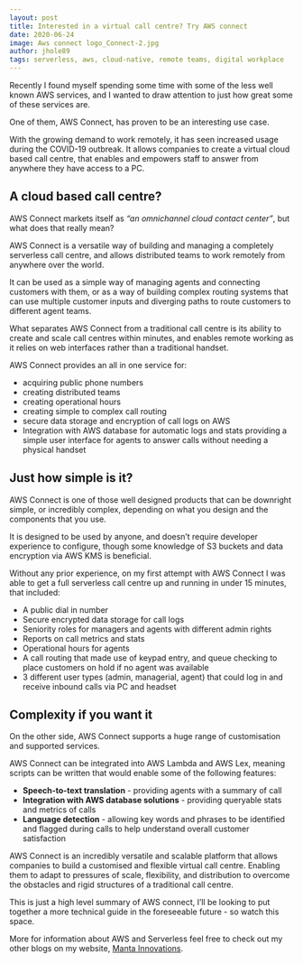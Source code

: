 ```yaml
---
layout: post
title: Interested in a virtual call centre? Try AWS connect 
date: 2020-06-24
image: Aws connect logo_Connect-2.jpg
author: jhole89
tags: serverless, aws, cloud-native, remote teams, digital workplace
---
```


Recently I found myself spending some time with some of the less well known AWS services, and I wanted to draw attention to just how great some of these services are. 

One of them, AWS Connect, has proven to be an interesting use case. 

With the growing demand to work remotely, it has seen increased usage during the COVID-19 outbreak. It allows companies to create a virtual cloud based call centre, that enables and empowers staff to answer from anywhere they have access to a PC.

## A cloud based call centre?

AWS Connect markets itself as *“an omnichannel cloud contact center”*, but what does that really mean?

AWS Connect is a versatile way of building and managing a completely serverless call centre, and allows distributed teams to work remotely from anywhere over the world.

It can be used as a simple way of managing agents and connecting customers with them, or as a way of building complex routing systems that can use multiple customer inputs and diverging paths to route customers to different agent teams.

What separates AWS Connect from a traditional call centre is its ability to create and scale call centres within minutes, and enables remote working as it relies on web interfaces rather than a traditional handset. 

AWS Connect provides an all in one service for:
- acquiring public phone numbers
- creating distributed teams
- creating operational hours 
- creating simple to complex call routing
- secure data storage and encryption of call logs on AWS
- Integration with AWS database for automatic logs and stats
  providing a simple user interface for agents to answer calls without needing a physical handset

## Just how simple is it?

AWS Connect is one of those well designed products that can be downright simple, or incredibly complex, depending on what you design and the components that you use. 

It is designed to be used by anyone, and doesn’t require developer experience to configure, though some knowledge of S3 buckets and data encryption via AWS KMS is beneficial.

Without any prior experience, on my first attempt with AWS Connect I was able to get a full serverless call centre up and running in under 15 minutes, that included:

- A public dial in number
- Secure encrypted data storage for call logs
- Seniority roles for managers and agents with different admin rights
- Reports on call metrics and stats
- Operational hours for agents
- A call routing that made use of keypad entry, and queue checking to place customers on hold if no agent was available
- 3 different user types (admin, managerial, agent) that could log in and receive inbound calls via PC and headset

## Complexity if you want it

On the other side, AWS Connect supports a huge range of customisation and supported services. 

AWS Connect can be integrated into AWS Lambda and AWS Lex, meaning scripts can be written that would enable some of the following features:

- **Speech-to-text translation** - providing agents with a summary of call
- **Integration with AWS database solutions** - providing queryable stats and metrics of calls
- **Language detection** - allowing key words and phrases to be identified and flagged during calls to help understand overall customer satisfaction

AWS Connect is an incredibly versatile and scalable platform that allows companies to build a customised and flexible virtual call centre. Enabling them to adapt to pressures of scale, flexibility, and distribution to overcome the obstacles and rigid structures of a traditional call centre.
 
This is just a high level summary of AWS connect, I’ll be looking to put together a more technical guide in the foreseeable future - so watch this space. 

More for information about AWS and Serverless feel free to check out my other blogs on my website, [Manta Innovations](https://manta-innovations.co.uk/blog). 

